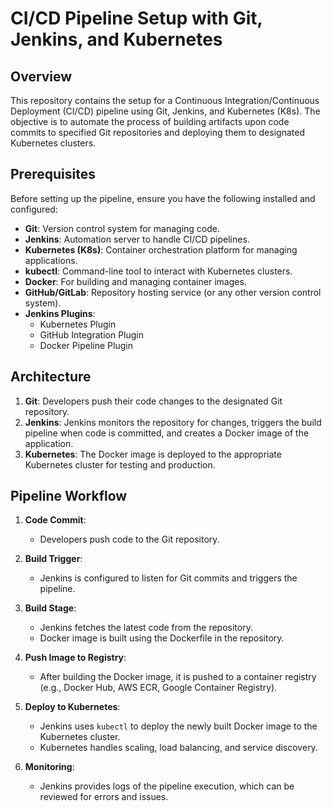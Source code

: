 # CI/CD Pipeline Setup with Git, Jenkins, and Kubernetes

## Overview

This repository contains the setup for a Continuous Integration/Continuous Deployment (CI/CD) pipeline using Git, Jenkins, and Kubernetes (K8s). The objective is to automate the process of building artifacts upon code commits to specified Git repositories and deploying them to designated Kubernetes clusters.

## Prerequisites

Before setting up the pipeline, ensure you have the following installed and configured:

- **Git**: Version control system for managing code.
- **Jenkins**: Automation server to handle CI/CD pipelines.
- **Kubernetes (K8s)**: Container orchestration platform for managing applications.
- **kubectl**: Command-line tool to interact with Kubernetes clusters.
- **Docker**: For building and managing container images.
- **GitHub/GitLab**: Repository hosting service (or any other version control system).
- **Jenkins Plugins**:
  - Kubernetes Plugin
  - GitHub Integration Plugin
  - Docker Pipeline Plugin

## Architecture

1. **Git**: Developers push their code changes to the designated Git repository.
2. **Jenkins**: Jenkins monitors the repository for changes, triggers the build pipeline when code is committed, and creates a Docker image of the application.
3. **Kubernetes**: The Docker image is deployed to the appropriate Kubernetes cluster for testing and production.

## Pipeline Workflow

1. **Code Commit**:
   - Developers push code to the Git repository.
   
2. **Build Trigger**:
   - Jenkins is configured to listen for Git commits and triggers the pipeline.
   
3. **Build Stage**:
   - Jenkins fetches the latest code from the repository.
   - Docker image is built using the Dockerfile in the repository.
   
4. **Push Image to Registry**:
   - After building the Docker image, it is pushed to a container registry (e.g., Docker Hub, AWS ECR, Google Container Registry).
   
5. **Deploy to Kubernetes**:
   - Jenkins uses `kubectl` to deploy the newly built Docker image to the Kubernetes cluster.
   - Kubernetes handles scaling, load balancing, and service discovery.

6. **Monitoring**:
   - Jenkins provides logs of the pipeline execution, which can be reviewed for errors and issues.
